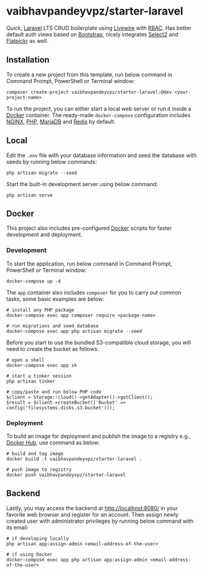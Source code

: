 # vaibhavpandeyvpz/starter-laravel

Quick, [Laravel](https://laravel.com/) LTS CRUD boilerplate using [Livewire](https://laravel-livewire.com/) with [RBAC](https://spatie.be/docs/laravel-permission/v3/introduction).
Has better default auth views based on [Bootstrap](https://getbootstrap.com/docs/4.6/getting-started/introduction/), nicely integrates [Select2](https://select2.org/) and [Flatpickr](https://flatpickr.js.org/) as well.

## Installation

To create a new project from this template, run below command in Command Prompt, PowerShell or Terminal window:

```shell
composer create-project vaibhavpandeyvpz/starter-laravel:@dev <your-project-name>
```

To run the project, you can either start a local web server or run it inside a [Docker](https://www.docker.com/) container.
The ready-made `docker-compose` configuration includes [NGINX](https://www.nginx.com/), [PHP](https://www.php.net/), [MariaDB](https://mariadb.org/) and [Redis](https://redis.io/) by default.

## Local

Edit the `.env` file with your database information and seed the database with seeds by running below commands:

```shell
php artisan migrate --seed
```

Start the built-in development server using below command:

```shell
php artisan serve
```

## Docker

This project also includes pre-configured [Docker](https://www.docker.com/) scripts for faster development and deployment.

### Development

To start the application, run below command in Command Prompt, PowerShell or Terminal window:

```shell
docker-compose up -d
```

The `app` container also includes `composer` for you to carry out common tasks, some basic examples are below:

```shell
# install any PHP package
docker-compose exec app composer require <package-name>

# run migrations and seed database
docker-compose exec app php artisan migrate --seed
```

Before you start to use the bundled S3-compatible cloud storage, you will need to create the bucket as follows:

```shell
# open a shell
docker-compose exec app sh

# start a tinker session
php artisan tinker

# copy/paste and run below PHP code
$client = Storage::cloud()->getAdapter()->getClient();
$result = $client->createBucket(['Bucket' => config('filesystems.disks.s3.bucket')]);
```


### Deployment

To build an image for deployment and publish the image to a registry e.g., [Docker Hub](https://hub.docker.com/), use command as below:

```shell
# build and tag image
docker build -t vaibhavpandeyvpz/starter-laravel .

# push image to registry
docker push vaibhavpandeyvpz/starter-laravel
```

## Backend

Lastly, you may access the backend at [http://localhost:8080/](http://localhost:8080/) in your favorite web browser and register for an account.
Then assign newly created user with administrator privileges by running below command with its email:

```shell
# if developing locally
php artisan app:assign-admin <email-address-of-the-user>

# if using Docker
docker-compose exec app php artisan app:assign-admin <email-address-of-the-user>
```
